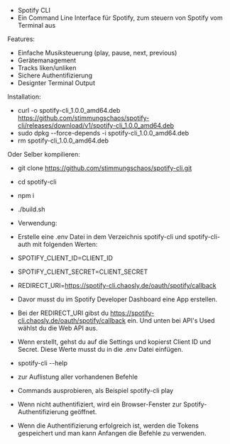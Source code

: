  - Spotify CLI
 - Ein  Command Line Interface für Spotify, zum steuern von Spotify vom Terminal aus


Features:
- Einfache Musiksteuerung (play, pause, next, previous)
- Gerätemanagement 
- Tracks liken/unliken
- Sichere Authentifizierung
- Designter Terminal Output

Installation:
- curl -o spotify-cli_1.0.0_amd64.deb https://github.com/stimmungschaos/spotify-cli/releases/download/v1/spotify-cli_1.0.0_amd64.deb
- sudo dpkg --force-depends -i spotify-cli_1.0.0_amd64.deb
- rm spotify-cli_1.0.0_amd64.deb

Oder Selber kompilieren: 
- git clone https://github.com/stimmungschaos/spotify-cli.git
- cd spotify-cli
- npm i
- ./build.sh 


 - Verwendung:
 - Erstelle eine .env Datei in dem Verzeichnis spotify-cli und spotify-cli-auth mit folgenden Werten:

- SPOTIFY_CLIENT_ID=CLIENT_ID
- SPOTIFY_CLIENT_SECRET=CLIENT_SECRET
- REDIRECT_URI=https://spotify-cli.chaosly.de/oauth/spotify/callback

- Davor musst du im Spotify Developer Dashboard eine App erstellen. 
 - Bei der REDIRECT_URI gibst du https://spotify-cli.chaosly.de/oauth/spotify/callback ein. Und unten bei  API's Used wählst du die Web API aus. 
 - Wenn erstellt, gehst du auf die Settings und kopierst Client ID und Secret. Diese Werte musst du in die .env Datei einfügen. 


- spotify-cli --help 
- zur Auflistung aller vorhandenen Befehle
- Commands ausprobieren, als Beispiel spotify-cli play
- Wenn nicht authentifiziert, wird ein Browser-Fenster zur Spotify-Authentifizierung geöffnet.
- Wenn die Authentifizierung erfolgreich ist, werden die Tokens gespeichert und man kann Anfangen die Befehle zu verwenden. 



